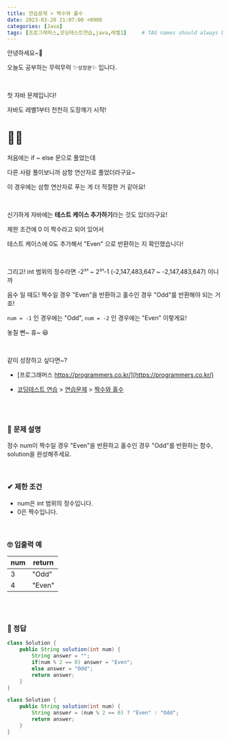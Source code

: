 ```yaml
---
title: 연습문제 > 짝수와 홀수
date: 2023-03-20 21:07:00 +0900
categories: [Java]
tags: [프로그래머스,코딩테스트연습,java,레벨1]     # TAG names should always be lowercase
---
```



안녕하세요~👋

오늘도 공부하는 무럭무럭 ✨`성장몬`✨ 입니다. 

<br>

첫 자바 문제입니다!

자바도 레벨1부터 천천히 도장깨기 시작!

<h1>🤸‍♀️</h1>

처음에는 if ~ else 문으로 풀었는데

다른 사람 풀이보니까 삼항 연산자로 풀었더라구요~

이 경우에는 삼항 연산자로 푸는 게 더 적절한 거 같아요!

<br>

신기하게 자바에는 **테스트 케이스 추가하기**라는 것도 있더라구요!

제한 조건에 0 이 짝수라고 되어 있어서

테스트 케이스에 0도 추가해서 "Even" 으로 반환하는 지 확인했습니다!

<br>

그리고! int 범위의 정수라면 -2³¹ ~ 2³¹-1 (-2,147,483,647 ~ -2,147,483,647) 이니까

음수 일 때도! 짝수일 경우 "Even"을 반환하고 홀수인 경우 "Odd"를 반환해야 되는 거죠!

`num = -1` 인 경우에는 "Odd", `num = -2` 인 경우에는 "Even" 이렇게요!

놓칠 뻔~ 휴~ 😆

<br>

같이 성장하고 싶다면~?

+ [프로그래머스 https://programmers.co.kr/](https://programmers.co.kr/)

+ [코딩테스트 연습](https://school.programmers.co.kr/learn/challenges) > [연습문제](https://school.programmers.co.kr/learn/challenges) > [짝수와 홀수](https://school.programmers.co.kr/learn/courses/30/lessons/12937)

<br>

<br>

### 📝 **문제 설명**

정수 num이 짝수일 경우 "Even"을 반환하고 홀수인 경우 "Odd"를 반환하는 함수, solution을 완성해주세요.

<br>

### ✔ **제한 조건**

- num은 int 범위의 정수입니다.
- 0은 짝수입니다.

<br>

### 🙄 **입출력 예**

| num  | return |
| ---- | ------ |
| 3    | "Odd"  |
| 4    | "Even" |

<br>

<br>

### 💖 정답

```java
class Solution {
    public String solution(int num) {
        String answer = "";
        if(num % 2 == 0) answer = "Even";
        else answer = "Odd";
        return answer;
    }
}
```

```java
class Solution {
    public String solution(int num) {
        String answer = (num % 2 == 0) ? "Even" : "Odd";
        return answer;
    }
}
```